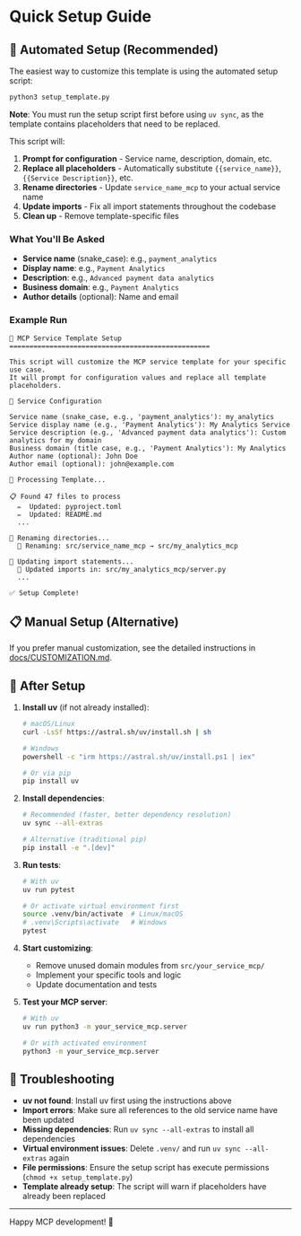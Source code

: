 # Quick Setup Guide

## 🚀 Automated Setup (Recommended)

The easiest way to customize this template is using the automated setup script:

```bash
python3 setup_template.py
```

**Note**: You must run the setup script first before using `uv sync`, as the template contains placeholders that need to be replaced.

This script will:

1. **Prompt for configuration** - Service name, description, domain, etc.
2. **Replace all placeholders** - Automatically substitute `{{service_name}}`, `{{Service Description}}`, etc.
3. **Rename directories** - Update `service_name_mcp` to your actual service name
4. **Update imports** - Fix all import statements throughout the codebase
5. **Clean up** - Remove template-specific files

### What You'll Be Asked

- **Service name** (snake_case): e.g., `payment_analytics`
- **Display name**: e.g., `Payment Analytics`
- **Description**: e.g., `Advanced payment data analytics`
- **Business domain**: e.g., `Payment Analytics`
- **Author details** (optional): Name and email

### Example Run

```
🚀 MCP Service Template Setup
==================================================

This script will customize the MCP service template for your specific use case.
It will prompt for configuration values and replace all template placeholders.

📝 Service Configuration

Service name (snake_case, e.g., 'payment_analytics'): my_analytics
Service display name (e.g., 'Payment Analytics'): My Analytics Service
Service description (e.g., 'Advanced payment data analytics'): Custom analytics for my domain
Business domain (title case, e.g., 'Payment Analytics'): My Analytics
Author name (optional): John Doe
Author email (optional): john@example.com

🔄 Processing Template...

📋 Found 47 files to process
  ✏️  Updated: pyproject.toml
  ✏️  Updated: README.md
  ...

📁 Renaming directories...
  📁 Renaming: src/service_name_mcp → src/my_analytics_mcp

🔗 Updating import statements...
  🔗 Updated imports in: src/my_analytics_mcp/server.py
  ...

✅ Setup Complete!
```

## 📋 Manual Setup (Alternative)

If you prefer manual customization, see the detailed instructions in [docs/CUSTOMIZATION.md](docs/CUSTOMIZATION.md).

## 🚀 After Setup

1. **Install uv** (if not already installed):
   ```bash
   # macOS/Linux
   curl -LsSf https://astral.sh/uv/install.sh | sh
   
   # Windows
   powershell -c "irm https://astral.sh/uv/install.ps1 | iex"
   
   # Or via pip
   pip install uv
   ```

2. **Install dependencies**:
   ```bash
   # Recommended (faster, better dependency resolution)
   uv sync --all-extras
   
   # Alternative (traditional pip)
   pip install -e ".[dev]"
   ```

3. **Run tests**:
   ```bash
   # With uv
   uv run pytest
   
   # Or activate virtual environment first
   source .venv/bin/activate  # Linux/macOS
   # .venv\Scripts\activate   # Windows
   pytest
   ```

4. **Start customizing**:
   - Remove unused domain modules from `src/your_service_mcp/`
   - Implement your specific tools and logic
   - Update documentation and tests

5. **Test your MCP server**:
   ```bash
   # With uv
   uv run python3 -m your_service_mcp.server
   
   # Or with activated environment
   python3 -m your_service_mcp.server
   ```

## 🔧 Troubleshooting

- **uv not found**: Install uv first using the instructions above
- **Import errors**: Make sure all references to the old service name have been updated
- **Missing dependencies**: Run `uv sync --all-extras` to install all dependencies
- **Virtual environment issues**: Delete `.venv/` and run `uv sync --all-extras` again
- **File permissions**: Ensure the setup script has execute permissions (`chmod +x setup_template.py`)
- **Template already setup**: The script will warn if placeholders have already been replaced

---

Happy MCP development! 🎉
